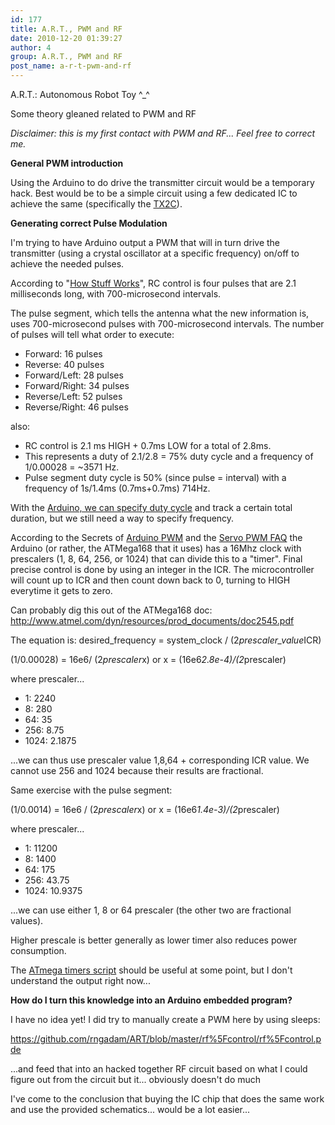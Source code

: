 ```yaml
---
id: 177
title: A.R.T., PWM and RF
date: 2010-12-20 01:39:27
author: 4
group: A.R.T., PWM and RF
post_name: a-r-t-pwm-and-rf
---
```


A.R.T.: Autonomous Robot Toy ^_^

Some theory gleaned related to PWM and RF

_Disclaimer: this is my first contact with PWM and RF... Feel free to correct me._

**General PWM introduction**

Using the Arduino to do drive the transmitter circuit would be a temporary hack. Best would be to be a simple circuit using a few dedicated IC to achieve the same (specifically the [TX2C](http://www.datasheetarchive.com/pdf-datasheets/Datasheets-23/DSA-446609.html)).

**Generating correct Pulse Modulation**

I'm trying to have Arduino output a PWM that will in turn drive the transmitter (using a crystal oscillator at a specific frequency) on/off to achieve the needed pulses.

According to "[How Stuff Works](http://electronics.howstuffworks.com/rc-toy2.htm)", RC control is four pulses that are 2.1 milliseconds long, with 700-microsecond intervals.

The pulse segment, which tells the antenna what the new information is, uses 700-microsecond pulses with 700-microsecond intervals. The number of pulses will tell what order to execute:

* Forward: 16 pulses
* Reverse: 40 pulses
* Forward/Left: 28 pulses
* Forward/Right: 34 pulses
* Reverse/Left: 52 pulses
* Reverse/Right: 46 pulses

also:

* RC control is 2.1 ms HIGH + 0.7ms LOW for a total of 2.8ms.
* This represents a duty of 2.1/2.8 = 75% duty cycle and a frequency of 1/0.00028 = ~3571 Hz.
* Pulse segment duty cycle is 50% (since pulse = interval) with a frequency of 1s/1.4ms (0.7ms+0.7ms) 714Hz.

With the [Arduino, we can specify duty cycle](http://www.arduino.cc/en/Tutorial/PWM) and track a certain total duration, but we still need a way to specify frequency.

According to the Secrets of [Arduino PWM](http://arduino.cc/en/Tutorial/SecretsOfArduinoPWM) and the [Servo PWM FAQ](http://mil.ufl.edu/~achamber/servoPWMfaq.html) the Arduino (or rather, the ATMega168 that it uses) has a 16Mhz clock with prescalers (1, 8, 64, 256, or 1024) that can divide this to a "timer". Final precise control is done by using an integer in the ICR. The microcontroller will count up to ICR and then count down back to 0, turning to HIGH everytime it gets to zero.

Can probably dig this out of the ATMega168 doc: http://www.atmel.com/dyn/resources/prod_documents/doc2545.pdf

The equation is: desired_frequency = system_clock / (2*prescaler_value*ICR)

(1/0.00028) = 16e6/ (2*prescaler*x) or x = (16e6*2.8e-4)/(2*prescaler)

where prescaler...

* 1: 2240
* 8: 280
* 64: 35
* 256: 8.75
* 1024: 2.1875

...we can thus use prescaler value 1,8,64 + corresponding ICR value. We cannot use 256 and 1024 because their results are fractional.

Same exercise with the pulse segment:

(1/0.0014) = 16e6 / (2*prescaler*x) or x = (16e6*1.4e-3)/(2*prescaler)

where prescaler...

* 1: 11200
* 8: 1400
* 64: 175
* 256: 43.75
* 1024: 10.9375

...we can use either 1, 8 or 64 prescaler (the other two are fractional values).

Higher prescale is better generally as lower timer also reduces power consumption.

The [ATmega timers script](http://www.et06.dk/atmega%5Ftimers/) should be useful at some point, but I don't understand the output right now...

**How do I turn this knowledge into an Arduino embedded program?**

I have no idea yet! I did try to manually create a PWM here by using sleeps:

<https://github.com/rngadam/ART/blob/master/rf%5Fcontrol/rf%5Fcontrol.pde>

...and feed that into an hacked together RF circuit based on what I could figure out from the circuit but it... obviously doesn't do much

I've come to the conclusion that buying the IC chip that does the same work and use the provided schematics... would be a lot easier...